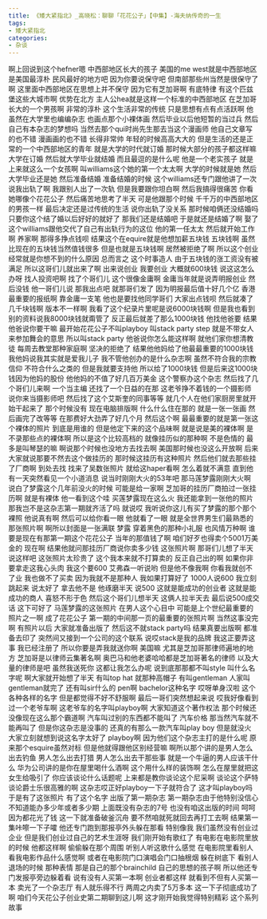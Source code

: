 ```yaml
---
title: 《矮大紧指北》_高晓松：聊聊「花花公子」【中集】-海夫纳传奇的一生
tags:
- 矮大紧指北
categories:
- 杂谈
---
```


啊上回说到这个hefner嗯
中西部地区长大的孩子
美国的me west就是中西部地区是美国最淳朴
民风最好的地方吧
因为你要说保守吧
但南部那些州当然是很保守了啊
这里面中西部地区在思想上并不保守
因为它有芝加哥啊
有底特律
有这个匹兹堡这些大城市啊
优势在北方
主人公hea就是这样一个标准的中西部地区
在芝加哥长大的一个男孩啊
非常的淳朴
这个生活非常的传统
只是思想有点有点活跃啊
他虽然在大学里也编编杂志
也画点那个小裸体画
然后毕业以后他短暂的当过兵
然后自己有本杂志的梦想吗
当然去那个qui时尚先生那去当这个漫画师
他自己文章写的也不错
漫画画的也不错
长得非常帅
年轻的时候高高大大的
但是生活的还是正常的一个中西部地区的青年
就是大学的时代就订婚
那时候大部分的孩子都这样嘛
大学在订婚
然后就大学毕业就结婚
而且最逗的是什么呢
他是一个老实孩子
就是上来就这么一个女孩啊
叫williams这个她的第一个太太啊
大学的时候就是她
然后大学毕业还是她
然后准备结婚
准备结婚的时候
这个williams还专门跟他讲了一次
说我出轨了啊
我跟别人出了一次轨
但是我要跟你坦白啊
然后我搞得很痛苦
你看她哪像个花花公子
然后痛苦地思考了半天
可是他跟那个时候
千千万的中西部地区的男孩一样
最后决定还是过传统的生活
说你出轨了没关系
那时候咱俩还没结婚吗
只要你这个结了婚以后好好的就好了
那我们还是结婚吧
于是就还是结婚了啊
娶了这个williams跟他交代了自己有出轨行为的这位
他的第一任太太
然后就开始工作啊
养家啊
那得多挣点钱呗
结果这个在equire就是他想加薪五块钱
五块钱啊
虽然比现在的五块钱当然值钱很多
但是也就是五块钱啊
居然被拒绝了啊
所以这个创业经常就是你想不到的什么原因
总而言之
这个时事造人
由于五块钱的涨工资没有被满足
所以这哥们儿就出来了啊
出来说创业
我要创业
大概就600块钱
说这这怎么办呀
找人投资吧啊
找了个哥们儿
这个很像金庸啊
金庸当年就是说弄明报创业
然后没钱
他一哥们儿说
那我出点吧
就那哥们发了
因为明报最后值十好几个亿
香港最重要的报纸啊
靠金庸一支笔
他也是要找他同学哥们
大家出点钱呗
然后就凑了几千块钱啊
版本不一样啊
我看了这个纪录片里呢是说6000块钱啊
但是我也看到别的资料说我8000块钱就甭管了
反正最后就差了那么1000块钱
他找他爸要
结果他爸说你要干嘛
最开始花花公子不叫playboy
叫stack party step
就是不带女人来参加舞会的意思
所以叫stack party
他爸说你怎么能这样啊
就他们家你想清教徒
每周去教堂那种家庭啊
坚决的拒绝了
结果他他妈给了他最最重要的1000块钱
我他妈说我其实就是爱我儿子
我不管他创办的是什么杂志啊
虽然不符合我的宗教信仰
不符合什么之类的
但是我就要支持他
所以给了1000块钱
但是后来这1000块钱因为他妈的股份
他他妈的不值了好几百万美金
这个警察办这个杂志
然后找了几个哥们儿来啊
一个当主编
还找了一个日益的在那
这老爷挣不着钱的一个摄影师
说你来当摄影师吧
然后找了这个艾斯奎的同事等等
就几个人在他们家厨房里就开始干起来了
那个时候没有
现在电脑排版啊
什么什么住在那的
就是一张一张画
然后画完了改等等
在那费好大劲弄了好几个月
然后这个啊
最最重要的就是第一张这个裸体的照片
到底是用谁的
但是他定下来的这个品味啊
就是说是美的裸体啊
是不录那些点的裸体啊
所以是这个比较高档的
就像挂历似的那种啊
不是色情的
最多是叫琴瑟的嘛
啊说那个时候也没地方去找去啊
美国那时候也没这么开放啊
后来大家就说那要不然去这个做挂历的
那时候这挂历有这种照片
然后他们就去那些挂了厂商啊
到处去找
找来了吴数张照片
就给这haper看啊
怎么着就不满意
直到他有一天突然看见一个小道消息
说当时刚刚大火的53年吧
那马莲梦露刚刚大火啊
说白了梦露这个几年前没火的时候
可能是给一家啊
芝加哥的挂历厂商拍过一张挂历啊
就是有裸体
他一看到这个哇
买莲梦露现在这么火
我还能拿到一张他的照片
那我岂不是这杂志第一期就齐活了吗
就说哎
我听说你这儿有买了梦露的那个那个裸照
他说真有啊
然后可以给你看一眼
他就看了一眼
就是全世界男生们最熟悉的那张照片啊
啊所以封面是一张满联
梦露
穿着黑色的那种小礼服
也风情万种啊
谁要是现在有那第一期这个花花公子
当年的那值钱了啊
咱们好歹也得卖个5001万美金的
现在啊
结果他就问那挂历厂商说你卖多少钱
这张照片啊
那哥们儿想了半天
说这样吧
这张照片太珍贵了
这个我本来就不打算卖的
反正自己出的啊
如果你非要拿走这我心头肉
我这个要600
艾弗森一听说哟
但是他不像我啊
你看我就创不了业
我也做不了买卖
因为我就不是那种人
我如果打算好了
1000人说600
我立刻跳起来
说太好了
拿去他不是
他琢磨半天
说500
这就是能成功的创业者
这就是能成功的商人
喜怒不形于色
然后这个哥们儿想半天
这俩人拉半天去
最后说500成交话
这下可好了
马莲梦露的这张照片
在男人这个心目中
可能是上个世纪最重要的照片之一啊
成了花花公子
第一期的中间那一页的最重要的张照片啊
当然这事没完啊
有照片以后
大家就准备出版了
然后这不就stack party吗
结果真要出版啊
都准备去印了
突然间又接到一个公司的这个联系
说哎stack是我的品牌
我这正要弄这事
我已经注册了
所以你要是弄我就送你啊
美国嘛
尤其是芝加哥那律师遍地的地方
芝加哥是以律师云集著名啊
奥巴马和他老婆哈哈都是芝加哥著名的律师
以及大量的律师是吧
虽然我送死你
这都让我怎么办呢
说到底那那都不叫style
叫什么名字呢
啊大家就开始想了半天
有叫top hat
就那种高帽子
有叫gentleman
人家叫gentleman就完了
还有叫sir什么的
pen啊
bachelor这种名字
哎呀单身汉啦
这个各种各样的名字
但是都觉得不好不舒服啊
最后一哥们突然想起来说
哎我好像看到过一个老爷车啊
这老爷车的名字叫playboy啊
大家知道这个著作权法
那个时候还没像现在这么那个霸道啊
汽车叫过别的东西都不能叫了
汽车价格
那当然汽车就不能再叫了
但是你这杂志是没事的
还真的有那么一款汽车叫play boy
但是就没火
大家立刻就想到说这名字太好了
playboy啊
因为他们这个杂志主打的是什么呢
原来那个esquire虽然对标
但是他就得跟他区别经营嘛
啊所以那个讲的是男人怎么出去钓鱼
男人怎么出去打猎
男人怎么出去干那些事
就是一个牛逼的男人应该干什么
华为公司讲的是你在屋里喝什么酒啊
这个用什么样的装饰啊
怎么在屋里就把这女生给吸引了
你应该谈论什么话题呢
上来都是教你谈论这个尼采啊
谈论这个萨特
谈论爵士乐很高雅的啊
这杂志哎正好playboy一下子就符合了
这才叫playboy吗
于是有了这张照片
有了这个名字
出版了第一期杂志
第一期杂志由于他特别没信心
不知道能办多少年或者多少期
上面既没有杂志的7号
也没有咱这出版的时间
呵呵因为都花光了钱
这一下就准备破釜沉舟
要不然咱就死就回去再打工去啊
结果第一集咔嚓一下子嚯
他还专门跑到那报亭外头躲在那看
特别像我
我们虽然没有创业过企业
但是我们创业过自己的艺术生涯呀
我们刚开始有歌红了
有电影在电影院里放的时候
他都这样啊
偷偷躲在那个周围
听别人听这歌什么感觉
在电影院里看别人看我电影作品什么感觉啊
或者在电影院门口演唱会门口抽根烟
躲在树底下
看别人退场的时候
那种表情
那是自己的那个brainchild
自己的思想的孩子啊
所以他还专门发报亭旁边躲着看
说有没有人买第一本啊
创业者都这样
就看到不但有人买第一本
卖光了一个杂志厅
有人就乐得不行
两周之内卖了5万多本
这一下子彻底成功了啊
咱们今天花公子创业史第二期聊到这儿啊
这才刚开始我觉得特别精彩
这个系列故事